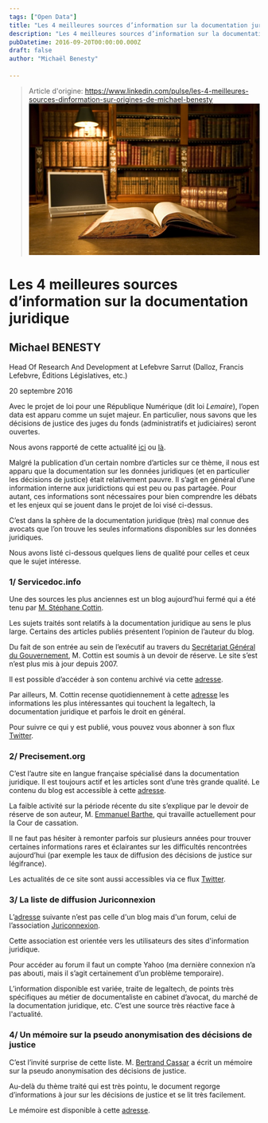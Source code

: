 ```yaml
---
tags: ["Open Data"]
title: "Les 4 meilleures sources d’information sur la documentation juridique"
description: "Les 4 meilleures sources d’information sur la documentation juridique Michael BENESTY Head Of Research And Development at Lefebvre Sarrut (Dalloz, Francis Lefebvre, Éditions Législ"
pubDatetime: 2016-09-20T00:00:00.000Z
draft: false
author: "Michaël Benesty"

---
```


> Article d'origine: https://www.linkedin.com/pulse/les-4-meilleures-sources-dinformation-sur-origines-de-michael-benesty
![](./img-01.jpg)

# Les 4 meilleures sources d’information sur la documentation juridique

<!-- removed LinkedIn avatar image -->

## Michael BENESTY

Head Of Research And Development at Lefebvre Sarrut (Dalloz, Francis Lefebvre, Éditions Législatives, etc.)

20 septembre 2016

Avec le projet de loi pour une République Numérique (dit loi _Lemaire_), l’open data est apparu comme un sujet majeur. En particulier, nous savons que les décisions de justice des juges du fonds (administratifs et judiciaires) seront ouvertes.

Nous avons rapporté de cette actualité [ici](http://medium.com/@supralegem/open-data-juridique-le-texte-quasi-d%C3%A9finitif-est-publi%C3%A9-suite-%C3%A0-la-cmp-du-29-juin-2016-a4e27a7d41ff?source=user_profile---------8-) ou [là](http://medium.com/@supralegem/mise-au-point-sur-lopen-data-des-d%C3%A9cisions-de-justice-au-22-juin-2016-5957b1306e0b?source=user_profile---------9-).

Malgré la publication d’un certain nombre d’articles sur ce thème, il nous est apparu que la documentation sur les données juridiques (et en particulier les décisions de justice) était relativement pauvre. Il s’agit en général d’une information interne aux juridictions qui est peu ou pas partagée. Pour autant, ces informations sont nécessaires pour bien comprendre les débats et les enjeux qui se jouent dans le projet de loi visé ci-dessus.

C’est dans la sphère de la documentation juridique (très) mal connue des avocats que l’on trouve les seules informations disponibles sur les données juridiques.

Nous avons listé ci-dessous quelques liens de qualité pour celles et ceux que le sujet intéresse.

### 1/ Servicedoc.info

Une des sources les plus anciennes est un blog aujourd’hui fermé qui a été tenu par [M. Stéphane Cottin](http://www.linkedin.com/in/cottin).

Les sujets traités sont relatifs à la documentation juridique au sens le plus large. Certains des articles publiés présentent l’opinion de l’auteur du blog.

Du fait de son entrée au sein de l’exécutif au travers du [Secrétariat Général du Gouvernement](http://www.gouvernement.fr/secretariat-general-du-gouvernement-sgg), M. Cottin est soumis à un devoir de réserve. Le site s’est n’est plus mis à jour depuis 2007.

Il est possible d’accéder à son contenu archivé via cette [adresse](http://www.servicedoc.info/spip.php?article1966).

Par ailleurs, M. Cottin recense quotidiennement à cette [adresse](http://www.scoop.it/u/stephane-cottin) les informations les plus intéressantes qui touchent la legaltech, la documentation juridique et parfois le droit en général.

Pour suivre ce qui y est publié, vous pouvez vous abonner à son flux [Twitter](http://twitter.com/cottinstef).

### 2/ Precisement.org

C’est l’autre site en langue française spécialisé dans la documentation juridique. Il est toujours actif et les articles sont d’une très grande qualité. Le contenu du blog est accessible à cette [adresse](http://www.precisement.org/blog).

La faible activité sur la période récente du site s’explique par le devoir de réserve de son auteur, M. [Emmanuel Barthe](http://www.linkedin.com/in/emmanuel-barthe-65a1043), qui travaille actuellement pour la Cour de cassation.

Il ne faut pas hésiter à remonter parfois sur plusieurs années pour trouver certaines informations rares et éclairantes sur les difficultés rencontrées aujourd’hui (par exemple les taux de diffusion des décisions de justice sur légifrance).

Les actualités de ce site sont aussi accessibles via ce flux [Twitter](http://twitter.com/precisement).

### 3/ La liste de diffusion Juriconnexion

L’[adresse](http://www.juriconnexion.fr/la-liste-juriconnexion/) suivante n’est pas celle d'un blog mais d'un forum, celui de l’association [Juriconnexion](http://www.juriconnexion.fr/).

Cette association est orientée vers les utilisateurs des sites d'information juridique.

Pour accéder au forum il faut un compte Yahoo (ma dernière connexion n’a pas abouti, mais il s’agit certainement d’un problème temporaire).

L’information disponible est variée, traite de legaltech, de points très spécifiques au métier de documentaliste en cabinet d’avocat, du marché de la documentation juridique, etc. C’est une source très réactive face à l'actualité.

### 4/ Un mémoire sur la pseudo anonymisation des décisions de justice

C’est l’invité surprise de cette liste. M. [Bertrand Cassar](http://www.linkedin.com/in/bertrandcassar) a écrit un mémoire sur la pseudo anonymisation des décisions de justice.

Au-delà du thème traité qui est très pointu, le document regorge d’informations à jour sur les décisions de justice et se lit très facilement.

Le mémoire est disponible à cette [adresse](http://openlaw.fr/images/7/7d/Anom_Pseudo_Donn%C3%A9es_Justice_%28CASSAR_B%29.pdf).
